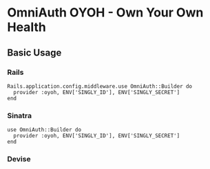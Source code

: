 # OmniAuth OYOH - Own Your Own Health

## Basic Usage

### Rails

    Rails.application.config.middleware.use OmniAuth::Builder do
      provider :oyoh, ENV['SINGLY_ID'], ENV['SINGLY_SECRET']
    end

### Sinatra

    use OmniAuth::Builder do
      provider :oyoh, ENV['SINGLY_ID'], ENV['SINGLY_SECRET']
    end

### Devise

